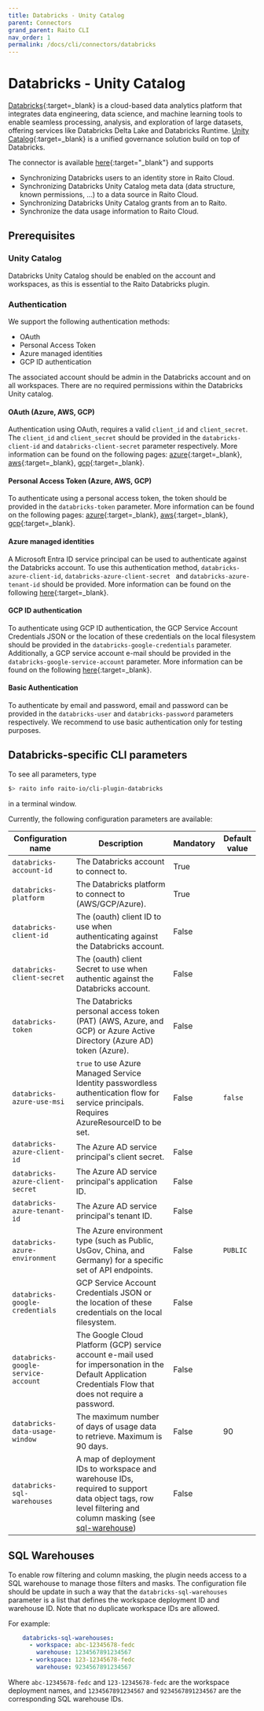 ```yaml
---
title: Databricks - Unity Catalog
parent: Connectors
grand_parent: Raito CLI
nav_order: 1
permalink: /docs/cli/connectors/databricks
---
```


# Databricks - Unity Catalog

[Databricks](https://www.databricks.com/){:target=_blank} is a cloud-based data analytics platform that integrates data engineering, data science, and machine learning tools to enable seamless processing, analysis, and exploration of large datasets, offering services like Databricks Delta Lake and Databricks Runtime.
[Unity Catalog](https://www.databricks.com/product/unity-catalog){:target=_blank} is a unified governance solution build on top of Databricks.

The connector is available [here](https://github.com/raito-io/cli-plugin-databricks){:target="_blank"} and supports
* Synchronizing Databricks users to an identity store in Raito Cloud.
* Synchronizing Databricks Unity Catalog meta data (data structure, known permissions, ...) to a data source in Raito Cloud.
* Synchronizing Databricks Unity Catalog grants from an to Raito.
* Synchronize the data usage information to Raito Cloud.

## Prerequisites
### Unity Catalog
Databricks Unity Catalog should be enabled on the account and workspaces, as this is essential to the Raito Databricks plugin.

### Authentication
We support the following authentication methods:
- OAuth 
- Personal Access Token
- Azure managed identities
- GCP ID authentication

The associated account should be admin in the Databricks account and on all workspaces.
There are no required permissions within the Databricks Unity catalog.

#### OAuth (Azure, AWS, GCP)
Authentication using OAuth, requires a valid `client_id` and `client_secret`.
The `client_id` and `client_secret` should be provided in the `databricks-client-id` and `databricks-client-secret` parameter respectively.
More information can be found on the following pages: [azure](https://learn.microsoft.com/en-us/azure/databricks/dev-tools/auth/oauth-m2m){:target=_blank}, [aws](https://docs.databricks.com/en/dev-tools/auth/oauth-m2m.html){:target=_blank}, [gcp](https://docs.gcp.databricks.com/en/dev-tools/auth/oauth-m2m.html){:target=_blank}.

#### Personal Access Token (Azure, AWS, GCP)
To authenticate using a personal access token, the token should be provided in the `databricks-token` parameter.
More information can be found on the following pages: [azure](https://learn.microsoft.com/en-us/azure/databricks/dev-tools/auth/pat){:target=_blank}, [aws](https://docs.databricks.com/en/dev-tools/auth/pat.html){:target=_blank}, [gcp](https://docs.gcp.databricks.com/en/dev-tools/auth/pat.html){:target=_blank}.

#### Azure managed identities
A Microsoft Entra ID service principal can be used to authenticate against the Databricks account.
To use this authentication method, `databricks-azure-client-id`, `databricks-azure-client-secret ` and `databricks-azure-tenant-id` should be provided.
More information can be found on the following [here](https://learn.microsoft.com/en-us/azure/databricks/dev-tools/auth/azure-sp){:target=_blank}.

#### GCP ID authentication
To authenticate using GCP ID authentication, the GCP Service Account Credentials JSON or the location of these credentials on the local filesystem should be provided in the `databricks-google-credentials` parameter.
Additionally, a GCP service account e-mail should be provided in the `databricks-google-service-account` parameter.
More information can be found on the following [here](https://docs.gcp.databricks.com/en/dev-tools/google-creds-auth.html){:target=_blank}.

#### Basic Authentication
To authenticate by email and password, email and password can be provided in the `databricks-user` and `databricks-password` parameters respectively.
We recommend to use basic authentication only for testing purposes.

## Databricks-specific CLI parameters

To see all parameters, type
```bash
$> raito info raito-io/cli-plugin-databricks
```
in a terminal window.

Currently, the following configuration parameters are available:

| Configuration name                  | Description                                                                                                                                                                 | Mandatory | Default value |
|-------------------------------------|-----------------------------------------------------------------------------------------------------------------------------------------------------------------------------|-----------|---------------|
| `databricks-account-id`             | The Databricks account to connect to.                                                                                                                                       | True      |               |
| `databricks-platform`               | The Databricks platform to connect to (AWS/GCP/Azure).                                                                                                                      | True      |               |
| `databricks-client-id`              | The (oauth) client ID to use when authenticating against the Databricks account.                                                                                            | False     |               |
| `databricks-client-secret `         | The (oauth) client Secret to use when authentic against the Databricks account.                                                                                             | False     |               |
| `databricks-token`                  | The Databricks personal access token (PAT) (AWS, Azure, and GCP) or Azure Active Directory (Azure AD) token (Azure).                                                        | False     |               |
| `databricks-azure-use-msi `         | `true` to use Azure Managed Service Identity passwordless authentication flow for service principals. Requires AzureResourceID to be set.                                   | False     | `false`       |
| `databricks-azure-client-id`        | The Azure AD service principal's client secret.                                                                                                                             | False     |               |
| `databricks-azure-client-secret `   | The Azure AD service principal's application ID.                                                                                                                            | False     |               |
| `databricks-azure-tenant-id`        | The Azure AD service principal's tenant ID.                                                                                                                                 | False     |               |
| `databricks-azure-environment`      | The Azure environment type (such as Public, UsGov, China, and Germany) for a specific set of API endpoints.                                                                 | False     | `PUBLIC`      |
| `databricks-google-credentials`     | GCP Service Account Credentials JSON or the location of these credentials on the local filesystem.                                                                          | False     |               |
| `databricks-google-service-account` | The Google Cloud Platform (GCP) service account e-mail used for impersonation in the Default Application Credentials Flow that does not require a password.                 | False     |               |
| `databricks-data-usage-window`      | The maximum number of days of usage data to retrieve. Maximum is 90 days.                                                                                                   | False     | 90            |
| `databricks-sql-warehouses`         | A map of deployment IDs to workspace and warehouse IDs, required to support data object tags, row level filtering and column masking (see [sql-warehouse](#sql-warehouses)) | False     |               |

## SQL Warehouses
To enable row filtering and column masking, the plugin needs access to a SQL warehouse to manage those filters and masks.
The configuration file should be update in such a way that the `databricks-sql-warehouses` parameter is a list that defines the workspace deployment ID and warehouse ID. Note that no duplicate workspace IDs are allowed.

For example:
```yaml
    databricks-sql-warehouses:
      - workspace: abc-12345678-fedc
        warehouse: 1234567891234567  
      - workspace: 123-12345678-fedc
        warehouse: 9234567891234567  
```
Where `abc-12345678-fedc` and `123-12345678-fedc` are the workspace deployment names, and `1234567891234567` and `9234567891234567` are the corresponding SQL warehouse IDs.
